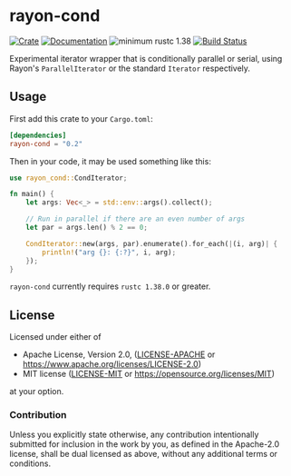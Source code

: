 # rayon-cond

[![Crate](https://img.shields.io/crates/v/rayon-cond.svg)](https://crates.io/crates/rayon-cond)
[![Documentation](https://docs.rs/rayon-cond/badge.svg)](https://docs.rs/rayon-cond)
![minimum rustc 1.38](https://img.shields.io/badge/rustc-1.38+-red.svg)
[![Build Status](https://api.cirrus-ci.com/github/cuviper/rayon-cond.svg)](https://cirrus-ci.com/github/cuviper/rayon-cond)

Experimental iterator wrapper that is conditionally parallel or serial, using
Rayon's `ParallelIterator` or the standard `Iterator` respectively.

## Usage

First add this crate to your `Cargo.toml`:

```toml
[dependencies]
rayon-cond = "0.2"
```

Then in your code, it may be used something like this:

```rust
use rayon_cond::CondIterator;

fn main() {
    let args: Vec<_> = std::env::args().collect();

    // Run in parallel if there are an even number of args
    let par = args.len() % 2 == 0;

    CondIterator::new(args, par).enumerate().for_each(|(i, arg)| {
        println!("arg {}: {:?}", i, arg);
    });
}
```

`rayon-cond` currently requires `rustc 1.38.0` or greater.

## License

Licensed under either of

* Apache License, Version 2.0, ([LICENSE-APACHE](LICENSE-APACHE) or
  https://www.apache.org/licenses/LICENSE-2.0)
* MIT license ([LICENSE-MIT](LICENSE-MIT) or
  https://opensource.org/licenses/MIT)

at your option.

### Contribution

Unless you explicitly state otherwise, any contribution intentionally
submitted for inclusion in the work by you, as defined in the Apache-2.0
license, shall be dual licensed as above, without any additional terms or
conditions.
